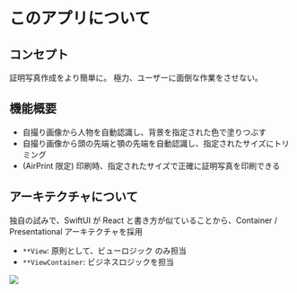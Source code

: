 # このアプリについて

## コンセプト

証明写真作成をより簡単に。
極力、ユーザーに面倒な作業をさせない。

## 機能概要

- 自撮り画像から人物を自動認識し、背景を指定された色で塗りつぶす
- 自撮り画像から頭の先端と顎の先端を自動認識し、指定されたサイズにトリミング
- (AirPrint 限定) 印刷時、指定されたサイズで正確に証明写真を印刷できる

## アーキテクチャについて

独自の試みで、SwiftUI が React と書き方が似ていることから、Container / Presentational アーキテクチャを採用

- `**View`: 原則として、ビューロジック のみ担当
- `**ViewContainer`: ビジネスロジックを担当

![](https://svogp.vercel.app/api?url=https://qiita.com/Uhucream/items/0453f667f128c6d185b9)

